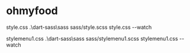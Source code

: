 # ohmyfood
style.css .\dart-sass\sass sass/style.scss style.css --watch


stylemenu1.css .\dart-sass\sass sass/stylemenu1.scss stylemenu1.css --watch